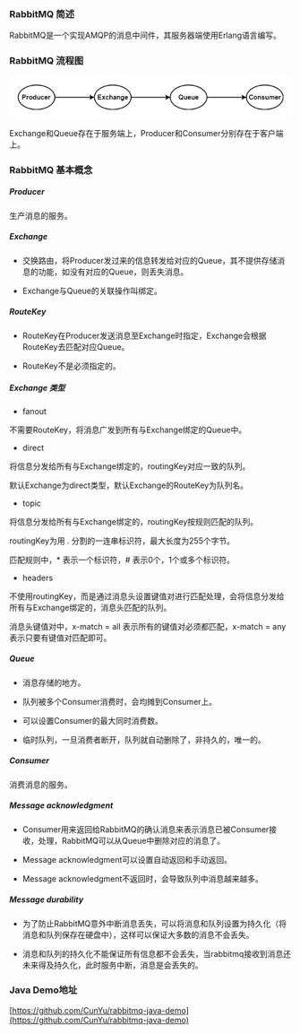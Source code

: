 ### RabbitMQ 简述

RabbitMQ是一个实现AMQP的消息中间件，其服务器端使用Erlang语言编写。

### RabbitMQ 流程图

<img src="./image/RabbitMQ流程图.png" alt="RabbitMQ流程图"/>

Exchange和Queue存在于服务端上，Producer和Consumer分别存在于客户端上。

### RabbitMQ 基本概念

##### Producer

生产消息的服务。

##### Exchange

* 交换路由，将Producer发过来的信息转发给对应的Queue，其不提供存储消息的功能，如没有对应的Queue，则丢失消息。

* Exchange与Queue的关联操作叫绑定。

##### RouteKey

* RouteKey在Producer发送消息至Exchange时指定，Exchange会根据RouteKey去匹配对应Queue。

* RouteKey不是必须指定的。

##### Exchange 类型

* fanout

不需要RouteKey，将消息广发到所有与Exchange绑定的Queue中。

* direct

将信息分发给所有与Exchange绑定的，routingKey对应一致的队列。

默认Exchange为direct类型，默认Exchange的RouteKey为队列名。

* topic

将信息分发给所有与Exchange绑定的，routingKey按规则匹配的队列。

routingKey为用 . 分割的一连串标识符，最大长度为255个字节。

匹配规则中，\* 表示一个标识符，# 表示0个，1个或多个标识符。

* headers

不使用routingKey，而是通过消息头设置键值对进行匹配处理，会将信息分发给所有与Exchange绑定的，消息头匹配的队列。

消息头键值对中，x-match = all 表示所有的键值对必须都匹配，x-match = any 表示只要有键值对匹配即可。

##### Queue

* 消息存储的地方。

* 队列被多个Consumer消费时，会均摊到Consumer上。

* 可以设置Consumer的最大同时消费数。

* 临时队列，一旦消费者断开，队列就自动删除了，非持久的，唯一的。

##### Consumer

消费消息的服务。

##### Message acknowledgment

* Consumer用来返回给RabbitMQ的确认消息来表示消息已被Consumer接收，处理，RabbitMQ可以从Queue中删除对应的消息了。

* Message acknowledgment可以设置自动返回和手动返回。

* Message acknowledgment不返回时，会导致队列中消息越来越多。

##### Message durability

* 为了防止RabbitMQ意外中断消息丢失，可以将消息和队列设置为持久化（将消息和队列保存在硬盘中），这样可以保证大多数的消息不会丢失。

* 消息和队列的持久化不能保证所有信息都不会丢失，当rabbitmq接收到消息还未来得及持久化，此时服务中断，消息是会丢失的。

### Java Demo地址

[https://github.com/CunYu/rabbitmq-java-demo](https://github.com/CunYu/rabbitmq-java-demo)